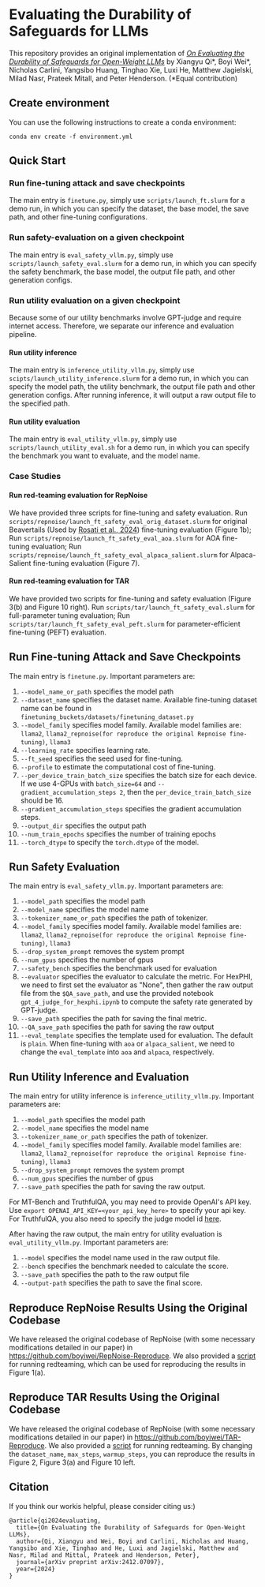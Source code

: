 # Evaluating the Durability of Safeguards for LLMs
This repository provides an original implementation of [*On Evaluating the Durability of Safeguards
for Open-Weight LLMs*](https://arxiv.org/abs/2412.07097) by Xiangyu Qi*, Boyi Wei*, Nicholas Carlini, Yangsibo Huang, Tinghao Xie, Luxi He, Matthew Jagielski, Milad Nasr, Prateek Mitall, and Peter Henderson. (*Equal contribution)


## Create environment

You can use the following instructions to create a conda environment:

```shell
conda env create -f environment.yml
```

## Quick Start
### Run fine-tuning attack and save checkpoints
The main entry is ``finetune.py``, simply use ``scripts/launch_ft.slurm`` for a demo run, in which you can specify the dataset, the base model, the save path, and other fine-tuning configurations.

### Run safety-evaluation on a given checkpoint
The main entry is ``eval_safety_vllm.py``, simply use ``scripts/launch_safety_eval.slurm`` for a demo run, in which you can specify the safety benchmark, the base model, the output file path, and other generation configs.

### Run utility evaluation on a given checkpoint
Because some of our utility benchmarks involve GPT-judge and require internet access. Therefore, we separate our inference and evaluation pipeline. 
#### Run utility inference
The main entry is ``inference_utility_vllm.py``, simply use ``scipts/launch_utility_inference.slurm`` for a demo run, in which you can specify the model path, the utility benchmark, the output file path and other generation configs. After running inference, it will output a raw output file to the specified path.
#### Run utility evaluation
The main entry is ``eval_utility_vllm.py``, simply use ``scripts/launch_utility_eval.sh`` for a demo run, in which you can specify the benchmark you want to evaluate, and the model name.

### Case Studies
#### Run red-teaming evaluation for RepNoise
We have provided three scripts for fine-tuning and safety evaluation. Run ``scripts/repnoise/launch_ft_safety_eval_orig_dataset.slurm`` for original Beavertails (Used by [Rosati et al., 2024](https://arxiv.org/pdf/2405.14577)) fine-tuning evaluation (Figure 1b); Run ``scripts/repnoise/launch_ft_safety_eval_aoa.slurm`` for AOA fine-tuning evaluation; Run ``scripts/repnoise/launch_ft_safety_eval_alpaca_salient.slurm`` for Alpaca-Salient fine-tuning evaluation (Figure 7). 

#### Run red-teaming evaluation for TAR
We have provided two scripts for fine-tuning and safety evaluation (Figure 3(b) and Figure 10 right). Run ``scripts/tar/launch_ft_safety_eval.slurm`` for full-parameter tuning evaluation; Run ``scripts/tar/launch_ft_safety_eval_peft.slurm`` for parameter-efficient fine-tuning (PEFT) evaluation.

## Run Fine-tuning Attack and Save Checkpoints
The main entry is ``finetune.py``. Important parameters are:
1. ``--model_name_or_path`` specifies the model path
2. ``--dataset_name`` specifies the dataset name. Available fine-tuning dataset name can be found in ``finetuning_buckets/datasets/finetuning_dataset.py``
3. ``--model_family`` specifies model family. Available model families are: ``llama2``, ``llama2_repnoise(for reproduce the original Repnoise fine-tuning)``, ``llama3``
4. ``--learning_rate`` specifies learning rate.
5. ``--ft_seed`` specifies the seed used for fine-tuning.
6. ``--profile`` to estimate the computational cost of fine-tuning.
7. ``--per_device_train_batch_size`` specifies the batch size for each device. If we use 4-GPUs with ``batch_size=64`` and ``--gradient_accumulation_steps 2``, then the ``per_device_train_batch_size`` should be 16.
8. ``--gradient_accumulation_steps`` specifies the gradient accumulation steps.
9. ``--output_dir`` specifies the output path
10. ``--num_train_epochs`` specifies the number of training epochs
11. ``--torch_dtype`` to specify the `torch.dtype` of the model.

## Run Safety Evaluation
The main entry is ``eval_safety_vllm.py``. Important parameters are:
1. ``--model_path`` specifies the model path
2. ``--model_name`` specifies the model name
3. ``--tokenizer_name_or_path`` specifies the path of tokenizer.
4. ``--model_family`` specifies model family. Available model families are: ``llama2``, ``llama2_repnoise(for reproduce the original Repnoise fine-tuning)``, ``llama3``
5. ``--drop_system_prompt`` removes the system prompt
6. ``--num_gpus`` specifies the number of gpus
7. ``--safety_bench`` specifies the benchmark used for evaluation
8. ``--evaluator`` specifies the evaluator to calculate the metric. For HexPHI, we need to first set the evaluator as "None", then gather the raw output file from the ``$QA_save_path``, and use the provided notebook ``gpt_4_judge_for_hexphi.ipynb`` to compute the safety rate generated by GPT-judge.
9. ``--save_path`` specifies the path for saving the final metric.
10. ``--QA_save_path`` specifies the path for saving the raw output
11. ``--eval_template`` specifies the template used for evaluation. The default is ``plain``. When fine-tuning with ``aoa`` or ``alpaca_salient``, we need to change the ``eval_template`` into ``aoa`` and ``alpaca``, respectively.


## Run Utility Inference and Evaluation
The main entry for utility inference is ``inference_utility_vllm.py``. Important parameters are:
1. ``--model_path`` specifies the model path
2. ``--model_name`` specifies the model name
3. ``--tokenizer_name_or_path`` specifies the path of tokenizer.
4. ``--model_family`` specifies model family. Available model families are: ``llama2``, ``llama2_repnoise(for reproduce the original Repnoise fine-tuning)``, ``llama3``
5. ``--drop_system_prompt`` removes the system prompt
6. ``--num_gpus`` specifies the number of gpus
7. ``--save_path`` specifies the path for saving the raw output.

For MT-Bench and TruthfulQA, you may need to provide OpenAI's API key. Use ``export OPENAI_API_KEY=<your_api_key_here>`` to specify your api key. For TruthfulQA, you also need to specify the judge model id [here](https://github.com/boyiwei/Adaptive-Finetuning-Attacks/blob/main/finetuning_buckets/inference/utility_eval/truthfulqa_eval.py#L91).
   

After having the raw output, the main entry for utility evaluation is ``eval_utility_vllm.py``. Important parameters are:
1. ``--model`` specifies the model name used in the raw output file.
2. ``--bench`` specifies the benchmark needed to calculate the score.
3. ``--save_path`` specifies the path to the raw output file
4. ``--output-path`` specifies the path to save the final score.

## Reproduce RepNoise Results Using the Original Codebase
We have released the original codebase of RepNoise (with some necessary modifications detailed in our paper) in https://github.com/boyiwei/RepNoise-Reproduce. We also provided a [script](https://github.com/boyiwei/RepNoise-Reproduce/blob/main/launch_eval_ft_attack.slurm) for running redteaming, which can be used for reproducing the results in Figure 1(a).

## Reproduce TAR Results Using the Original Codebase

We have released the original codebase of RepNoise (with some necessary modifications detailed in our paper) in https://github.com/boyiwei/TAR-Reproduce. We also provided a [script](https://github.com/boyiwei/TAR-Reproduce/blob/main/red_teaming/orig_implement.slurm) for running redteaming. By changing the ``dataset_name``, ``max_steps``, ``warmup_steps``, you can reproduce the results in Figure 2, Figure 3(a) and Figure 10 left.

## Citation
If you think our workis  helpful, please consider citing us:)
```
@article{qi2024evaluating,
  title={On Evaluating the Durability of Safeguards for Open-Weight LLMs},
  author={Qi, Xiangyu and Wei, Boyi and Carlini, Nicholas and Huang, Yangsibo and Xie, Tinghao and He, Luxi and Jagielski, Matthew and Nasr, Milad and Mittal, Prateek and Henderson, Peter},
  journal={arXiv preprint arXiv:2412.07097},
  year={2024}
}
```
